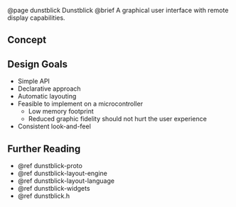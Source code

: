 @page dunstblick Dunstblick
@brief A graphical user interface with remote display capabilities.

## Concept

## Design Goals

- Simple API
- Declarative approach
- Automatic layouting
- Feasible to implement on a microcontroller
  - Low memory footprint
  - Reduced graphic fidelity should not hurt the user experience
- Consistent look-and-feel

## Further Reading

- @ref dunstblick-proto
- @ref dunstblick-layout-engine
- @ref dunstblick-layout-language
- @ref dunstblick-widgets
- @ref dunstblick.h